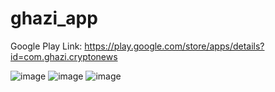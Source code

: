 # ghazi_app
Google Play Link: https://play.google.com/store/apps/details?id=com.ghazi.cryptonews


![image](https://user-images.githubusercontent.com/22580070/174079973-d890f647-5808-4919-9d4b-23c0080df0c6.png)
![image](https://user-images.githubusercontent.com/22580070/174079857-f6a64463-4fbe-4656-953a-c37db79c0d81.png)
![image](https://user-images.githubusercontent.com/22580070/174079907-c0a0fabd-9f04-4714-94ca-a6f31cff90c4.png)
